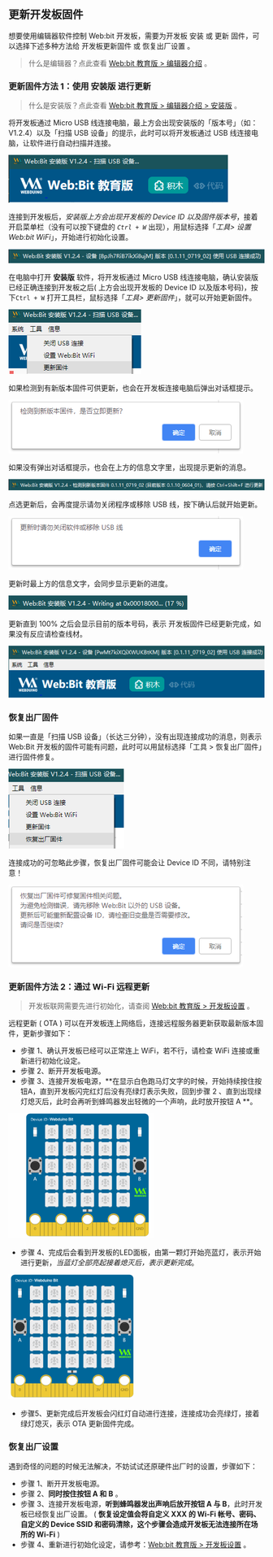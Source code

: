 
## 更新开发板固件

想要使用编辑器软件控制 Web:bit 开发板，需要为开发板 安装 或 更新 固件，可以选择下述多种方法给 开发板更新固件 或 恢复出厂设置 。

> 什么是编辑器？点此查看 [Web:bit 教育版 > 编辑器介绍](software.md) 。

### 更新固件方法 1：使用 安装版 进行更新

> 什么是安装版？点此查看 [Web:bit 教育版 > 编辑器介绍 > 安装版](software.md#id5) 。

将开发板通过 Micro USB 线连接电脑，最上方会出现安装版的「版本号」（如：V1.2.4）以及「扫描 USB 设备」的提示，此时可以将开发板通过 USB 线连接电脑，让软件进行自动扫描并连接。

![](update/upload_3f793de122644f3c4fb1f17de0bcc634.png)

连接到开发板后，*安装版上方会出现开发板的 Device ID 以及固件版本号*，接着开启菜单栏（没有可以按下键盘的 *`Ctrl + W`* 出现），用鼠标选择「*工具> 设置 Web:bit WiFi*」，开始进行初始化设置。

![](update/upload_832cf2a13eb24e1c994fac3ea4d81373.png)

在电脑中打开 **安装版** 软件，将开发板通过 Micro USB 线连接电脑，确认安装版已经正确连接到开发板之后( 上方会出现开发板的 Device ID 以及版本号码)，按下`Ctrl + W` 打开工具栏，鼠标选择「*工具> 更新固件*」，就可以开始更新固件。

![](update/upload_bbb1222a27c9694ab3b8a1a71515c837.png)

如果检测到有新版本固件可供更新，也会在开发板连接电脑后弹出对话框提示。

![](update/upload_46c7a296ad1a32710e18c8dfb11a2ceb.png)

如果没有弹出对话框提示，也会在上方的信息文字里，出现提示更新的消息。

![](update/upload_986d0f00a17dbae92eff4feb19c21ab2.png)

点选更新后，会再度提示请勿关闭程序或移除 USB 线，按下确认后就开始更新。

![](update/upload_ffc83447d7c649a0c51d19fe6b930632.png)

更新时最上方的信息文字，会同步显示更新的进度。

![](update/upload_d83789034c2b05d079e1d6a6b03477f1.png)

更新直到 100% 之后会显示目前的版本号码，表示 开发板固件已经更新完成，如果没有反应请检查线材。

![](update/upload_e994b6436ddb867b584438e86d7b29b4.png)

### 恢复出厂固件

如果一直是「扫描 USB 设备」（长达三分钟），没有出现连接成功的消息，则表示 Web:Bit 开发板的固件可能有问题，此时可以用鼠标选择「工具 > 恢复出厂固件」进行固件修复。

![](update/upload_c50c3839f4d1fe1f8e60694b1c2813fb.png)

连接成功的可忽略此步骤，恢复出厂固件可能会让 Device ID 不同，请特别注意！

![](update/upload_c2ec7e8b5a7f87de903f5edf882fe41d.png)

### 更新固件方法 2：通过 Wi-Fi 远程更新

> 开发板联网需要先进行初始化，请查阅 [Web:bit 教育版 > 开发板设置](setup.md) 。

远程更新 ( OTA ) 可以在开发板连上网络后，连接远程服务器更新获取最新版本固件，更新步骤如下：

- 步骤 1、确认开发板已经可以正常连上 WiFi，若不行，请检查 WiFi 连接或重新进行初始化设定。
- 步骤 2、断开开发板电源。
- 步骤 3、连接开发板电源，**在显示白色跑马灯文字的时候，开始持续按住按钮A，直到开发板闪完红灯后没有亮绿灯表示失败，回到步骤 2 、直到出现绿灯熄灭后，此时会再听到蜂鸣器发出轻微的一个声响，此时放开按钮 A **。

![](update/ota-06.gif)

- 步骤 4、完成后会看到开发板的LED面板，由第一颗灯开始亮蓝灯，表示开始进行更新，*当蓝灯全部亮起接着熄灭后，表示更新完成*。

![](update/ota-07.gif)

- 步骤5、更新完成后开发板会闪红灯自动进行连接，连接成功会亮绿灯，接着绿灯熄灭，表示 OTA 更新固件完成。

### 恢复出厂设置

遇到奇怪的问题的时候无法解决，不妨试试还原硬件出厂时的设置，步骤如下：

- 步骤 1、断开开发板电源。
- 步骤 2、**同时按住按钮 A 和 B** 。
- 步骤 3、连接开发板电源，**听到蜂鸣器发出声响后放开按钮 A 与 B**，此时开发板已经恢复出厂设置。 ( **恢复设定值会将自定义 XXX 的 Wi-Fi 帐号、密码、自定义的 Device SSID 和密码清除，这个步骤会造成开发板无法连接所在场所的 Wi-Fi** )
- 步骤 4、重新进行初始化设定，请参考：[Web:bit 教育版 > 开发板设置](setup.md) 。
